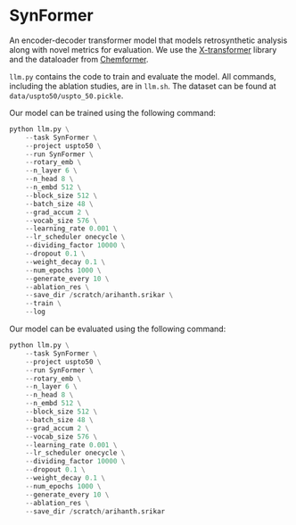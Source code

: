# SynFormer
An encoder-decoder transformer model that models retrosynthetic analysis along with novel metrics for evaluation. We use the [X-transformer](https://github.com/lucidrains/x-transformers/tree/main) library and the dataloader from [Chemformer](https://github.com/MolecularAI/Chemformer/tree/main).

`llm.py` contains the code to train and evaluate the model. All commands, including the ablation studies, are in `llm.sh`. The dataset can be found at `data/uspto50/uspto_50.pickle`.

Our model can be trained using the following command:
```python
python llm.py \
    --task SynFormer \
    --project uspto50 \
    --run SynFormer \
    --rotary_emb \
    --n_layer 6 \
    --n_head 8 \
    --n_embd 512 \
    --block_size 512 \
    --batch_size 48 \
    --grad_accum 2 \
    --vocab_size 576 \
    --learning_rate 0.001 \
    --lr_scheduler onecycle \
    --dividing_factor 10000 \
    --dropout 0.1 \
    --weight_decay 0.1 \
    --num_epochs 1000 \
    --generate_every 10 \
    --ablation_res \
    --save_dir /scratch/arihanth.srikar \
    --train \
    --log
```

Our model can be evaluated using the following command:
```python
python llm.py \
    --task SynFormer \
    --project uspto50 \
    --run SynFormer \
    --rotary_emb \
    --n_layer 6 \
    --n_head 8 \
    --n_embd 512 \
    --block_size 512 \
    --batch_size 48 \
    --grad_accum 2 \
    --vocab_size 576 \
    --learning_rate 0.001 \
    --lr_scheduler onecycle \
    --dividing_factor 10000 \
    --dropout 0.1 \
    --weight_decay 0.1 \
    --num_epochs 1000 \
    --generate_every 10 \
    --ablation_res \
    --save_dir /scratch/arihanth.srikar
```
